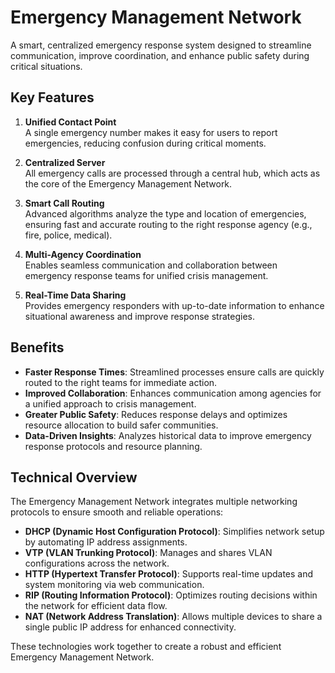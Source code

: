 # Emergency Management Network  

A smart, centralized emergency response system designed to streamline communication, improve coordination, and enhance public safety during critical situations.  

## Key Features  

1. **Unified Contact Point**  
   A single emergency number makes it easy for users to report emergencies, reducing confusion during critical moments.  

2. **Centralized Server**  
   All emergency calls are processed through a central hub, which acts as the core of the Emergency Management Network.  

3. **Smart Call Routing**  
   Advanced algorithms analyze the type and location of emergencies, ensuring fast and accurate routing to the right response agency (e.g., fire, police, medical).  

4. **Multi-Agency Coordination**  
   Enables seamless communication and collaboration between emergency response teams for unified crisis management.  

5. **Real-Time Data Sharing**  
   Provides emergency responders with up-to-date information to enhance situational awareness and improve response strategies.  

## Benefits  

- **Faster Response Times**: Streamlined processes ensure calls are quickly routed to the right teams for immediate action.  
- **Improved Collaboration**: Enhances communication among agencies for a unified approach to crisis management.  
- **Greater Public Safety**: Reduces response delays and optimizes resource allocation to build safer communities.  
- **Data-Driven Insights**: Analyzes historical data to improve emergency response protocols and resource planning.  

## Technical Overview  

The Emergency Management Network integrates multiple networking protocols to ensure smooth and reliable operations:  

- **DHCP (Dynamic Host Configuration Protocol)**: Simplifies network setup by automating IP address assignments.  
- **VTP (VLAN Trunking Protocol)**: Manages and shares VLAN configurations across the network.  
- **HTTP (Hypertext Transfer Protocol)**: Supports real-time updates and system monitoring via web communication.  
- **RIP (Routing Information Protocol)**: Optimizes routing decisions within the network for efficient data flow.  
- **NAT (Network Address Translation)**: Allows multiple devices to share a single public IP address for enhanced connectivity.  

These technologies work together to create a robust and efficient Emergency Management Network.  
